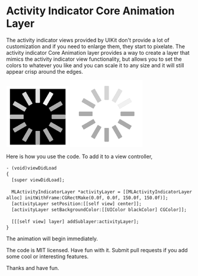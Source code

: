Activity Indicator Core Animation Layer
===================================

The activity indicator views provided by UIKit don't provide a lot of customization and if you need to enlarge them, they start to pixelate. The activity indicator Core Animation layer provides a way to create a layer that mimics the activity indicator view functionality, but allows you to set the colors to whatever you like and you can scale it to any size and it will still appear crisp around the edges.

![Black activity indicator layer](blackam.png)
![White activity indicator layer](whiteam.png)

Here is how you use the code. To add it to a view controller,

```
- (void)viewDidLoad
{
  [super viewDidLoad];

  MLActivityIndicatorLayer *activityLayer = [[MLActivityIndicatorLayer alloc] initWithFrame:CGRectMake(0.0f, 0.0f, 150.0f, 150.0f)];
  [activityLayer setPosition:[[self view] center]];
  [activityLayer setBackgroundColor:[[UIColor blackColor] CGColor]];
  
  [[[self view] layer] addSublayer:activityLayer];
}
```

The animation will begin immediately.

The code is MIT licensed. Have fun with it. Submit pull requests if you add some cool or interesting features.

Thanks and have fun.



